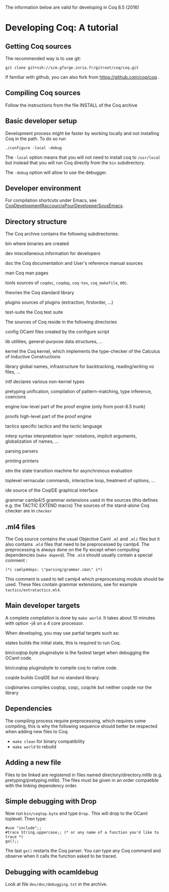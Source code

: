 
The information below are valid for developing in Coq 8.5 (2016)

Developing Coq: A tutorial
==========================

Getting Coq sources
-------------------

The recommended way is to use git:

`git clone git+ssh://scm.gforge.inria.fr/gitroot/coq/coq.git`

If familiar with github, you can also fork from <https://github.com/coq/coq> .

Compiling Coq sources
---------------------

Follow the instructions from the file INSTALL of the Coq archive

Basic developer setup
---------------------

Development process might be faster by working locally and not installing Coq in the path. To do so run

`./configure -local -debug`

The `-local` option means that you will not need to install coq to `/usr/local` but instead that you will run Coq directly from the `bin` subdirectory.

The `-debug` option will allow to use the debugger.

Developer environment
---------------------

For compilation shortcuts under Emacs, see [CoqDevelopmentRaccourcisPourDevelopperSousEmacs](CoqDevelopmentRaccourcisPourDevelopperSousEmacs).

Directory structure
-------------------

The Coq archive contains the following subdirectories:

bin where binaries are created

dev miscellaneous information for developers

doc the Coq documentation and User's reference manual sources

man Coq man pages

tools sources of `coqdoc`, `coqdep`, `coq-tex`, `coq_makefile`, etc.

theories the Coq standard library

plugins sources of plugins (extraction, firstorder, ...)

test-suite the Coq test suite

The sources of Coq reside in the following directories

config OCaml files created by the configure script

lib utilities, general-purpose data structures, ...

kernel the Coq kernel, which implements the type-checker of the Calculus of Inductive Constructions

library global names, infrastructure for backtracking, reading/writing vo files, ...

intf declares various non-kernel types

pretyping unification, compilation of pattern-matching, type inference, coercions

engine low-level part of the proof engine (only from post-8.5 trunk)

proofs high-level part of the proof engine

tactics specific tactics and the tactic language

interp syntax interpretation layer: notations, implicit arguments, globalization of names, ...

parsing parsers

printing printers

stm the state transition machine for asynchronous evaluation

toplevel vernacular commands, interactive loop, treatment of options, ...

ide source of the CoqIDE graphical interface

grammar camlp4/5 grammar extensions used in the sources (this defines e.g. the TACTIC EXTEND macro) The sources of the stand-alone Coq checker are in `checker`

.ml4 files
----------

The Coq source contains the usual Objective Caml `.ml` and `.mli` files but it also contains `.ml4` files that need to be preprocessed by camlp4. The preprocessing is always done on the fly except when computing dependencies (`make depend`). The `.ml4` should usually contain a special comment :

`(*i camlp4deps: \"parsing/grammar.cma\" i*)`

This comment is used to tell camlp4 which preprocessing module should be used. These files contain grammar extensions, see for example `tactics/extratactics.ml4`.

Main developer targets
----------------------

A complete compilation is done by `make world`. It takes about 10 minutes with option -j4 on a 4 core processor.

When developing, you may use partial targets such as:

states builds the initial state, this is required to run Coq.

bin/coqtop.byte pluginsbyte is the fastest target when debugging the OCaml code.

bin/coqtop pluginsbyte to compile coq to native code.

coqide builds CoqIDE but no standard library.

coqbinaries compiles coqtop, coqc, coqchk but neither coqide nor the library

Dependencies
------------

The compiling process require preprocessing, which requires some compiling, this is why the following sequence should better be respected when adding new files to Coq:

-   `make clean` for binary compatibility
-   `make world` to rebuild

Adding a new file
-----------------

Files to be linked are registered in files named directory/directory.mllib (e.g. pretyping/pretyping.mllib). The files must be given in an order compatible with the linking dependency order.

Simple debugging with Drop
--------------------------

Now run `bin/coqtop.byte` and type `Drop.` This will drop to the OCaml toplevel. Then type:

```
#use "include";;
#trace String.uppercase;; (* or any name of a function you'd like to trace *)
go();;
```

The last `go()` restarts the Coq parser. You can type any Coq command and observe when it calls the function asked to be traced.

Debugging with ocamldebug
-------------------------

Look at file `dev/doc/debugging.txt` in the archive.
